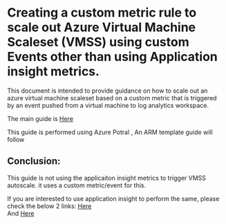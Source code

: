 # Creating a custom metric rule to scale out Azure Virtual Machine Scaleset (VMSS) using custom Events other than using Application insight metrics.


This document is intended to provide guidance on how to scale out an azure virtual machine scaleset based on a custom metric that is triggered by an event pushed from a virtual machine to log analytics workspace.

The main guide is [Here](VMSScustomMetricLogAnalytics.md)

This guide is performed using Azure Potral , An ARM template guide will follow

## Conclusion:

This guide is not using the applicaiton insight metrics to trigger VMSS autoscale. it uses a custom metric/event for this.

If you are interested to use application insight to perform the same, please check the below 2 links: 
[Here](https://docs.microsoft.com/en-us/azure/virtual-machine-scale-sets/virtual-machine-scale-sets-autoscale-overview#application-level-metrics-with-app-insights) 
<br> And 
[Here](https://docs.microsoft.com/en-us/azure/azure-monitor/app/java-in-process-agent)


